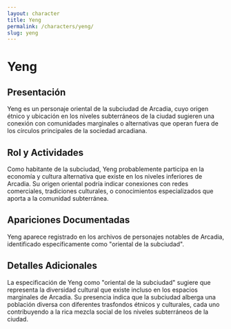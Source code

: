 ```yaml
---
layout: character
title: Yeng
permalink: /characters/yeng/
slug: yeng
---
```


# Yeng

## Presentación
Yeng es un personaje oriental de la subciudad de Arcadia, cuyo origen étnico y ubicación en los niveles subterráneos de la ciudad sugieren una conexión con comunidades marginales o alternativas que operan fuera de los círculos principales de la sociedad arcadiana.

## Rol y Actividades
Como habitante de la subciudad, Yeng probablemente participa en la economía y cultura alternativa que existe en los niveles inferiores de Arcadia. Su origen oriental podría indicar conexiones con redes comerciales, tradiciones culturales, o conocimientos especializados que aporta a la comunidad subterránea.

## Apariciones Documentadas
Yeng aparece registrado en los archivos de personajes notables de Arcadia, identificado específicamente como "oriental de la subciudad".

## Detalles Adicionales
La especificación de Yeng como "oriental de la subciudad" sugiere que representa la diversidad cultural que existe incluso en los espacios marginales de Arcadia. Su presencia indica que la subciudad alberga una población diversa con diferentes trasfondos étnicos y culturales, cada uno contribuyendo a la rica mezcla social de los niveles subterráneos de la ciudad.